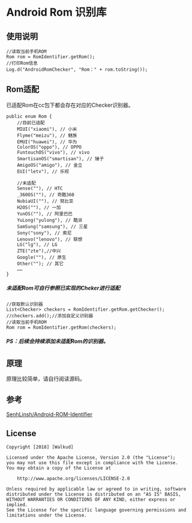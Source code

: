 # Android Rom 识别库

## 使用说明


```
//读取当前手机ROM
Rom rom = RomIdentifier.getRom();
//打印Rom信息
Log.d("AndroidRomChecker", "Rom：" + rom.toString());

```


## Rom适配
已适配Rom在cc包下都会存在对应的Checker识别器。

```
public enum Rom {
	//目前已适配
    MIUI("xiaomi"), // 小米
    Flyme("meizu"), // 魅族
    EMUI("huawei"), // 华为
    ColorOS("oppo"), // OPPO
    FuntouchOS("vivo"), // vivo
    SmartisanOS("smartisan"), // 锤子
    AmigoOS("amigo"), // 金立
    EUI("letv"), // 乐视

    //未适配
    Sense(""), // HTC
    _360OS(""), // 奇酷360
    NubiaUI(""), // 努比亚
    H2OS(""), // 一加
    YunOS(""), // 阿里巴巴
    YuLong("yulong"), // 酷派
    SamSung("samsung"), // 三星
    Sony("sony"), // 索尼
    Lenovo("lenovo"), // 联想
    LG("lg"), // LG
    ZTE("zte"),//中兴
    Google(""), // 原生
    Other(""); // 其它
    ……
}

```

##### 未适配Rom可自行参照已实现的Cheker进行适配

```
//获取默认识别器
List<Checker> checkers = RomIdentifier.getRom.getChecker();
//checkers.add();//添加自定义识别器
//读取当前手机ROM
Rom rom = RomIdentifier.getRom(checkers);

```

###### **PS：后续会持续添加未适配Rom的识别器。**

## 原理

原理比较简单，请自行阅读源码。


## 参考

[SenhLinsh/Android-ROM-Identifier](https://github.com/SenhLinsh/Android-ROM-Identifier)


## License

```
Copyright [2018] [Walkud]

Licensed under the Apache License, Version 2.0 (the "License");
you may not use this file except in compliance with the License.
You may obtain a copy of the License at

    http://www.apache.org/licenses/LICENSE-2.0

Unless required by applicable law or agreed to in writing, software
distributed under the License is distributed on an "AS IS" BASIS,
WITHOUT WARRANTIES OR CONDITIONS OF ANY KIND, either express or implied.
See the License for the specific language governing permissions and
limitations under the License.

```
